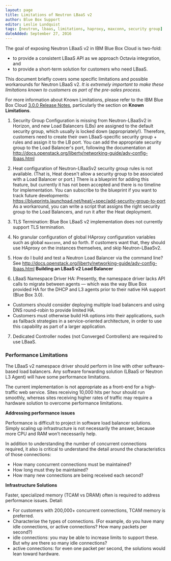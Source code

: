 ```yaml
---
layout: page
title: Limitations of Neutron LBaaS v2
author: Blue Box Support
editor: Leslie Lundquist
tags: [neutron, lbaas, limitations, haproxy, maxconn, security group]
dateAdded: September 27, 2016
---
```


The goal of exposing Neutron LBaaS v2 in IBM Blue Box Cloud is two-fold:

 * to provide a consistent LBaaS API as we approach Octavia integration, and
 * to provide a short-term solution for customers who need LBaaS.
    
This document briefly covers some specific limitations and possible workarounds for Neutron LBaaS v2. *It is extremely important to make these limitations known to customers as part of the pre-sales process.* 

For more information about Known Limitations, please refer to the IBM Blue Box Cloud [3.0.0 Release Notes](http://ibm-blue-box-help.github.io/help-documentation/gettingstarted/commontech/Customer_3.0.0_Release_Notes/), particularly the section on **Known Limitations**.

1) Security Group Configuration is missing from Neutron-LBaaSv2 in Horizon, and new Load Balancers (LBs) are assigned to the default security group, which usually is locked down (appropriately!). Therefore, customers need to create their own LBaaS-specific security group + rules and assign it to the LB port. You can add the appropriate security group to the Load Balancer's port, following the documentation at http://docs.openstack.org/liberty/networking-guide/adv-config-lbaas.html

2) Heat configuration of Neutron-LBaaSv2 security group rules is not available. (That is, Heat doesn't allow a security group to be associated with a Load Balancer or port.) There is a blueprint for adding this feature, but currently it has not been accepted and there is no timeline for implementation. You can subscribe to the blueprint if you want to track future developments: https://blueprints.launchpad.net/heat/+spec/add-security-group-to-port As a workaround, you can write a script that assigns the right security group to the Load Balancers, and run it after the Heat deployment.

3) TLS Termination: Blue Box LBaaS v2 implementation does not currently support TLS termination.

4) No granular configuration of global HAproxy configuration variables such as global `maxconn`, and so forth. If customers want that, they should use HAproxy on the instances themselves, and skip Neutron-LBaaSv2.

5) How do I build and test a Neutron Load Balancer via the command line? See http://docs.openstack.org/liberty/networking-guide/adv-config-lbaas.html **Building an LBaaS v2 Load Balancer**

6) LBaaS Namespace Driver HA: Presently, the namespace driver lacks API calls to migrate between agents — which was the way Blue Box provided HA for the DHCP and L3 agents prior to their native HA support (Blue Box 3.0).

 * Customers should consider deploying multiple load balancers and using DNS round-robin to provide limited HA.
 * Customers must otherwise build HA options into their applications, such as failback strategies in a service-oriented architecture, in order to use this capability as part of a larger application.
 
 7) Dedicated Controller nodes (not Converged Controllers) are required to use LBaaS.

### Performance Limitations
The LBaaS v2 namespace driver should perform in line with other software-based load balancers. Any software forwarding solution (LBaaS or Neutron L3 Agent) will have some performance limitations.
 
The current implementation is not appropriate as a front-end for a high-traffic web service. Sites receiving 10,000 hits per hour should run smoothly, whereas sites receiving higher rates of traffic may require a hardware solution to overcome performance limitations.
 
**Addressing performance issues**

Performance is difficult to project in software load balancer solutions. Simply scaling up infrastructure is not necessarily the answer, because more CPU and RAM won’t necessarily help.
 
In addition to understanding the number of concurrent connections required, it also is critical to understand the detail around the characteristics of those connections:

 * How many concurrent connections must be maintained?
 * How long must they be maintained?
 * How many new connections are being received each second?

**Infrastructure Solutions**

Faster, specialized memory (TCAM vs DRAM) often is required to address performance issues. Detail:

 * For customers with 200,000+ concurrent connections, TCAM memory is preferred.
 * Characterise the types of connections. (For example, do you have many idle connections, or active connections? How many packets per second?)
  * idle connections: you may be able to increase limits to support these. But why are there so many idle connections?
  * active connections: for even one packet per second, the solutions would lean toward hardware.

